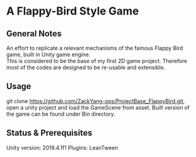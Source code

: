 # A Flappy-Bird Style Game
## General Notes
An effort to replicate a relevant mechanisms of the famous Flappy Bird game, built in Unity game engine.   
This is considered to be the base of my first 2D game project. Therefore most of the codes are designed to be re-usable and extensible.

## Usage
git clone https://github.com/ZackYang-ops/ProjectBase_FlappyBird.git, open a unity project and load the GameScene from asset. 
Built version of the game can be found under Bin directory.

## Status & Prerequisites
Unity version: 2019.4.1f1
Plugins: LeanTween 
